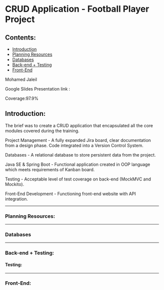 CRUD Application - Football Player Project
====================================

## Contents:
* [Introduction](#Introduction)
* [Planning Resources](#Planning-Resources)
* [Databases](#Databases)
* [Back-end + Testing](#Back-end+Testing)
* [Front-End](#Front-End)

Mohamed Jaleil

Google Slides Presentation link :

Coverage:97.9%

Introduction:
-------------

The brief was to create a CRUD application that encapsulated all the core modules covered during the training.

Project Management - A fully expanded Jira board, clear documentation from a design phase. Code integrated into a Version Control System.

Databases - A relational database to store persistent data from the project.

Java SE & Spring Boot - Functional application created in OOP language which meets requirements of Kanban board.

Testing - Acceptable level of test coverage on back-end (MockMVC and Mockito).

Front-End Development - Functioning front-end website with API integration.

* * * * *

### Planning Resources:



* * * * *

### Databases



* * * * *

### Back-end + Testing:




#### Testing:



* * * * *

### Front-End:

